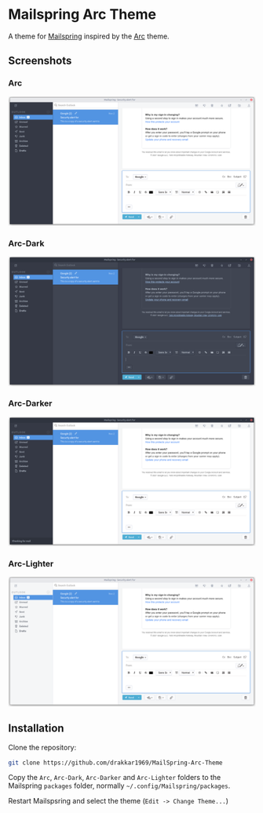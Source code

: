# Mailspring Arc Theme

A theme for [Mailspring](https://github.com/Foundry376/Mailspring) inspired by the [Arc](https://github.com/jnsh/arc-theme) theme.

## Screenshots

### Arc
<div align="left"><img src="screenshots/light.png" alt="Preview" /></div>

### Arc-Dark
<div align="left"><img src="screenshots/dark.png" alt="Preview" /></div>

### Arc-Darker
<div align="left"><img src="screenshots/darker.png" alt="Preview" /></div>

### Arc-Lighter
<div align="left"><img src="screenshots/lighter.png" alt="Preview" /></div>

## Installation
Clone the repository:

```bash
git clone https://github.com/drakkar1969/MailSpring-Arc-Theme
```
 Copy the `Arc`, `Arc-Dark`, `Arc-Darker` and `Arc-Lighter` folders to the Mailspring `packages` folder, normally `~/.config/Mailspring/packages`.

Restart Mailspsring and select the theme (`Edit -> Change Theme...`)

